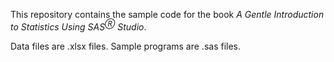 This repository contains the sample code for the book *A Gentle Introduction to Statistics Using SAS<sup>Ⓡ</sup> Studio*. 

Data files are .xlsx files. Sample programs are .sas files.

